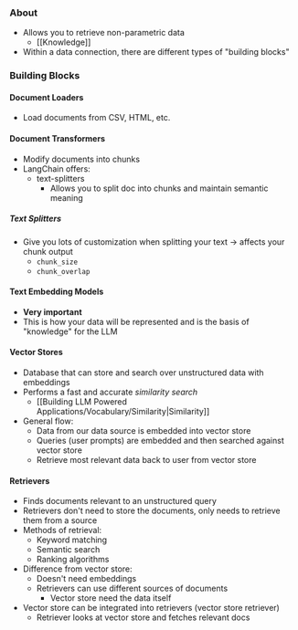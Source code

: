 ### About
* Allows you to retrieve non-parametric data
	* [[Knowledge]]
* Within a data connection, there are different types of "building blocks"
### Building Blocks
#### Document Loaders
* Load documents from CSV, HTML, etc.
#### Document Transformers
* Modify documents into chunks
* LangChain offers:
	* text-splitters
		* Allows you to split doc into chunks and maintain semantic meaning
##### Text Splitters
* Give you lots of customization when splitting your text -> affects your chunk output
	* `chunk_size`
	* `chunk_overlap`
#### Text Embedding Models
* **Very important**
* This is how your data will be represented and is the basis of "knowledge" for the LLM
#### Vector Stores
* Database that can store and search over unstructured data with embeddings
* Performs a fast and accurate *similarity search*
	* [[Building LLM Powered Applications/Vocabulary/Similarity|Similarity]]
* General flow:
	* Data from our data source is embedded into vector store
	* Queries (user prompts) are embedded and then searched against vector store
	* Retrieve most relevant data back to user from vector store
#### Retrievers
* Finds documents relevant to an unstructured query
* Retrievers don't need to store the documents, only needs to retrieve them from a source
* Methods of retrieval:
	* Keyword matching
	* Semantic search
	* Ranking algorithms
* Difference from vector store:
	* Doesn't need embeddings
	* Retrievers can use different sources of documents
		* Vector store need the data itself
* Vector store can be integrated into retrievers (vector store retriever)
	* Retriever looks at vector store and fetches relevant docs
